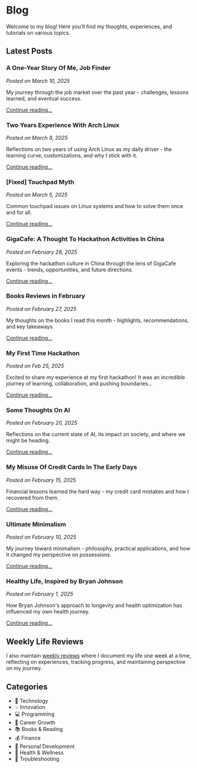 # Blog

Welcome to my blog! Here you'll find my thoughts, experiences, and tutorials on various topics.

## Latest Posts

### A One-Year Story Of Me, Job Finder
*Posted on March 10, 2025*

My journey through the job market over the past year - challenges, lessons learned, and eventual success.

[Continue reading...](../blog/job-search-journey.md)

### Two Years Experience With Arch Linux
*Posted on March 8, 2025*

Reflections on two years of using Arch Linux as my daily driver - the learning curve, customizations, and why I stick with it.

[Continue reading...](../blog/arch-linux-experience.md)

### [Fixed] Touchpad Myth
*Posted on March 5, 2025*

Common touchpad issues on Linux systems and how to solve them once and for all.

[Continue reading...](../blog/touchpad-fix.md)

### GigaCafe: A Thought To Hackathon Activities In China
*Posted on February 28, 2025*

Exploring the hackathon culture in China through the lens of GigaCafe events - trends, opportunities, and future directions.

[Continue reading...](../blog/gigacafe-hackathons.md)

### Books Reviews in February
*Posted on February 27, 2025*

My thoughts on the books I read this month - highlights, recommendations, and key takeaways.

[Continue reading...](../blog/february-book-reviews.md)

### My First Time Hackathon
*Posted on Feb 25, 2025*

Excited to share my experience at my first hackathon! It was an incredible journey of learning, collaboration, and pushing boundaries...

[Continue reading...](../blog/my-first-hackathon.md)

### Some Thoughts On AI
*Posted on February 20, 2025*

Reflections on the current state of AI, its impact on society, and where we might be heading.

[Continue reading...](../blog/thoughts-on-ai.md)

### My Misuse Of Credit Cards In The Early Days
*Posted on February 15, 2025*

Financial lessons learned the hard way - my credit card mistakes and how I recovered from them.

[Continue reading...](../blog/credit-card-mistakes.md)

### Ultimate Minimalism
*Posted on February 10, 2025*

My journey toward minimalism - philosophy, practical applications, and how it changed my perspective on possessions.

[Continue reading...](../blog/ultimate-minimalism.md)

### Healthy Life, Inspired by Bryan Johnson
*Posted on February 1, 2025*

How Bryan Johnson's approach to longevity and health optimization has influenced my own health journey.

[Continue reading...](../blog/healthy-life-bryan-johnson.md)

## Weekly Life Reviews

I also maintain [weekly reviews](weekly-reviews.md) where I document my life one week at a time, reflecting on experiences, tracking progress, and maintaining perspective on my journey.

## Categories

- 📱 Technology
- 💡 Innovation
- 💻 Programming
- 🚀 Career Growth
- 📚 Books & Reading
- 💰 Finance
- 🧠 Personal Development
- 🏥 Health & Wellness
- 🔧 Troubleshooting 